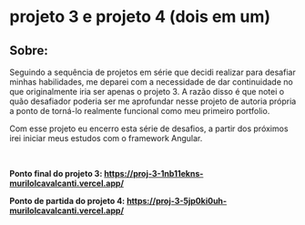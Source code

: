 # projeto 3 e projeto 4 (dois em um)

## Sobre:

Seguindo a sequência de projetos em série que decidi realizar para desafiar minhas habilidades, me deparei com a necessidade de dar continuidade
no que originalmente iria ser apenas o projeto 3. A razão disso é que notei o quão desafiador poderia ser me aprofundar nesse projeto de autoria própria 
a ponto de torná-lo realmente funcional como meu primeiro portfolio.

Com esse projeto eu encerro esta série de desafios, a partir dos próximos irei iniciar meus estudos com o framework Angular.

<br>

**Ponto final do projeto 3: https://proj-3-1nb11ekns-murilolcavalcanti.vercel.app/**

**Ponto de partida do projeto 4: https://proj-3-5jp0ki0uh-murilolcavalcanti.vercel.app/**
